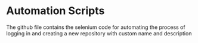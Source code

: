 # Automation Scripts
The github file contains the selenium code for automating the process of logging in and creating a new repository with custom name and description
